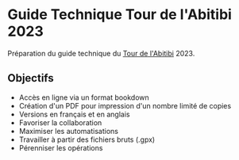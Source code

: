 # Guide Technique Tour de l'Abitibi 2023

Préparation du guide technique du [Tour de l'Abitibi](https://tourabitibi.com/) 2023.

## Objectifs

- Accès en ligne via un format bookdown
- Création d'un PDF pour impression d'un nombre limité de copies
- Versions en français et en anglais
- Favoriser la collaboration
- Maximiser les automatisations
- Travailler à partir des fichiers bruts (.gpx)
- Pérenniser les opérations

